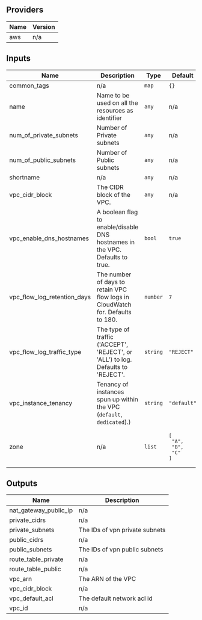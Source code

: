 ## Providers

| Name | Version |
|------|---------|
| aws | n/a |

## Inputs

| Name | Description | Type | Default | Required |
|------|-------------|------|---------|:-----:|
| common\_tags | n/a | `map` | `{}` | no |
| name | Name to be used on all the resources as identifier | `any` | n/a | yes |
| num\_of\_private\_subnets | Number of Private subnets | `any` | n/a | yes |
| num\_of\_public\_subnets | Number of Public subnets | `any` | n/a | yes |
| shortname | n/a | `any` | n/a | yes |
| vpc\_cidr\_block | The CIDR block of the VPC. | `any` | n/a | yes |
| vpc\_enable\_dns\_hostnames | A boolean flag to enable/disable DNS hostnames in the VPC. Defaults to true. | `bool` | `true` | no |
| vpc\_flow\_log\_retention\_days | The number of days to retain VPC flow logs in CloudWatch for. Defaults to 180. | `number` | `7` | no |
| vpc\_flow\_log\_traffic\_type | The type of traffic ('ACCEPT', 'REJECT', or 'ALL') to log. Defaults to 'REJECT'. | `string` | `"REJECT"` | no |
| vpc\_instance\_tenancy | Tenancy of instances spun up within the VPC (`default`, `dedicated`).) | `string` | `"default"` | no |
| zone | n/a | `list` | <pre>[<br>  "A",<br>  "B",<br>  "C"<br>]</pre> | no |

## Outputs

| Name | Description |
|------|-------------|
| nat\_gateway\_public\_ip | n/a |
| private\_cidrs | n/a |
| private\_subnets | The IDs of vpn private subnets |
| public\_cidrs | n/a |
| public\_subnets | The IDs of vpn public subnets |
| route\_table\_private | n/a |
| route\_table\_public | n/a |
| vpc\_arn | The ARN of the VPC |
| vpc\_cidr\_block | n/a |
| vpc\_default\_acl | The default network acl id |
| vpc\_id | n/a |
